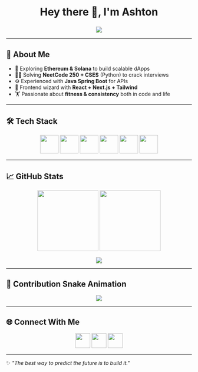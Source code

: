 <!-- Header with typing animation -->
<h1 align="center">Hey there 👋, I'm Ashton</h1>
<h3 align="center">
  <img src="https://readme-typing-svg.herokuapp.com?size=22&duration=3500&color=00F7F7&center=true&vCenter=true&lines=Aspiring+Web3+%26+Fullstack+Dev;Blockchain+%7C+Solidity+%7C+Ethereum;React+%7C+Spring+Boot+%7C+Python;Building+%F0%9F%9A%80+Future+Projects" />
</h3>

---

## 🚀 About Me  
- 🔗 Exploring **Ethereum & Solana** to build scalable dApps  
- 🧑‍💻 Solving **NeetCode 250 + CSES** (Python) to crack interviews  
- ⚙️ Experienced with **Java Spring Boot** for APIs  
- 🎨 Frontend wizard with **React + Next.js + Tailwind**  
- 🏋️ Passionate about **fitness & consistency** both in code and life  

---

## 🛠 Tech Stack  

<p align="center">
  <!-- Blockchain -->
  <img src="https://skillicons.dev/icons?i=solidity" height="50" />
  <img src="https://cryptologos.cc/logos/ethereum-eth-logo.png?v=026" height="50" />
  <img src="https://cryptologos.cc/logos/solana-sol-logo.png?v=026" height="50" />
  
  <!-- Frontend -->
  <img src="https://skillicons.dev/icons?i=react,nextjs,typescript,tailwind" height="50" />
  
  <!-- Backend -->
  <img src="https://skillicons.dev/icons?i=java,spring,python,nodejs" height="50" />
  
  <!-- Tools -->
  <img src="https://skillicons.dev/icons?i=docker,git,linux,aws" height="50" />
</p>

---

## 📈 GitHub Stats  

<p align="center">
  <img src="https://github-readme-stats.vercel.app/api?username=YOUR_GITHUB_USERNAME&show_icons=true&theme=tokyonight" height="165" />
  <img src="https://github-readme-stats.vercel.app/api/top-langs/?username=YOUR_GITHUB_USERNAME&layout=compact&theme=tokyonight" height="165" />
</p>

<p align="center">
  <img src="https://github-readme-streak-stats.herokuapp.com/?user=YOUR_GITHUB_USERNAME&theme=tokyonight" />
</p>

---

## 🐍 Contribution Snake Animation
<p align="center">
  <img src="https://github.com/YOUR_GITHUB_USERNAME/YOUR_GITHUB_USERNAME/blob/output/github-contribution-grid-snake.svg" />
</p>

---

## 🌐 Connect With Me  
<p align="center">
  <a href="https://www.linkedin.com/in/ashton-dsouza-79338628b/"><img src="https://skillicons.dev/icons?i=linkedin" height="40" /></a>
  <a href="https://twitter.com/"><img src="https://skillicons.dev/icons?i=twitter" height="40" /></a>
  <a href="mailto:ashtondsouza192@gmail.com"><img src="https://skillicons.dev/icons?i=gmail" height="40" /></a>
</p>

---

✨ *"The best way to predict the future is to build it."*  

